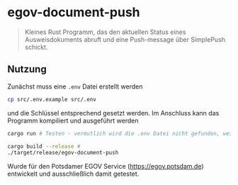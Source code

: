 # egov-document-push
> Kleines Rust Programm, das den aktuellen Status eines Ausweisdokuments abruft und eine Push-message über SimplePush schickt.

## Nutzung
Zunächst muss eine ``.env`` Datei erstellt werden
```bash
cp src/.env.example src/.env
```
und die Schlüssel entsprechend gesetzt werden. Im Anschluss kann das Programm kompiliert und ausgeführt werden
```bash
cargo run # Testen - vermutlich wird die .env Datei nicht gefunden, weil das Programm in einem anderen Ordner ausgeführt wird

cargo build --release #
./target/release/egov-document-push
```

Wurde für den Potsdamer EGOV Service (https://egov.potsdam.de) entwickelt und ausschließlich damit getestet.
